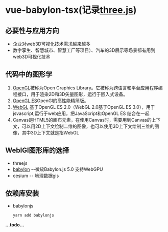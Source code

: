 # vue-babylon-tsx(记录[three.js](https://www.babylonjs.com/))

## 必要性与应用方向
- 企业对web3D可视化技术需求越来越多
- 数字孪生、智慧城市、智慧工厂等项目）、汽车的3D展示等场景都有用到web3D可视化技术

## 代码中的图形学
1. [OpenGL](https://www.opengl.org/)被称为Open Graphics Library。它被称为跨语言和平台应用程序编程接口，用于渲染2D和3D矢量图形，运行于嵌入式设备。
2. [OpenGL ES](https://www.khronos.org/opengles/)OpenGl的高性能精简版。
3. [WebGL](https://developer.mozilla.org) 基于OpenGL ES 2.0（WebGL 2.0基于OpenGL ES 3.0），用于jsvascript,运行于web应用，把JavaScript和OpenGL ES 结合在一起
4. Canvas是HTML5的画布元素，在使用Canvas时，需要用到Canvas的上下文，可以用2D上下文绘制二维的图像，也可以使用3D上下文绘制三维的图像，其中3D上下文就是指WebGL

## WeblGl图形库的选择
- threejs
- [babylon](https://www.babylonjs.com/) --微软Babylon.js 5.0 支持WebGPU
- cesium -- 地理数据gis

## 依赖库安装
- babylonjs
    ```
    yarn add babylonjs
    ```
**...todo...**